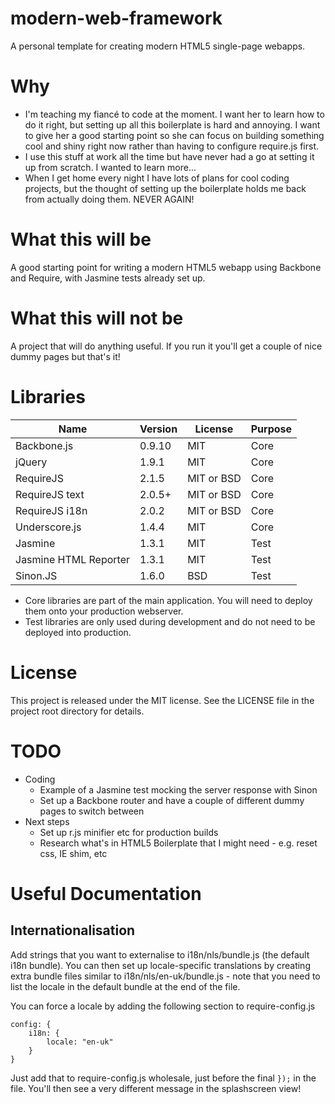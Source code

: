 modern-web-framework
====================

A personal template for creating modern HTML5 single-page webapps.


Why
===

* I'm teaching my fiancé to code at the moment.  I want her to learn how to do it right,
but setting up all this boilerplate is hard and annoying.  I want to give her a good starting point so she can focus
on building something cool and shiny right now rather than having to configure require.js first.
* I use this stuff at work all the time but have never had a go at setting it up from scratch.  I wanted to learn more...
* When I get home every night I have lots of plans for cool coding projects, but the thought of
setting up the boilerplate holds me back from actually doing them.  NEVER AGAIN!

What this will be
=================
A good starting point for writing a modern HTML5 webapp using Backbone and Require, with Jasmine tests already set up.

What this will not be
=====================
A project that will do anything useful.  If you run it you'll get a couple of nice dummy pages but that's it!

Libraries
=========
| Name                  | Version | License    | Purpose |
|-----------------------|---------|------------|---------|
| Backbone.js           | 0.9.10  | MIT        | Core    |
| jQuery                | 1.9.1   | MIT        | Core    |
| RequireJS             | 2.1.5   | MIT or BSD | Core    |
| RequireJS text        | 2.0.5+  | MIT or BSD | Core    |
| RequireJS i18n        | 2.0.2   | MIT or BSD | Core    |
| Underscore.js         | 1.4.4   | MIT        | Core    |
| Jasmine               | 1.3.1   | MIT        | Test    |
| Jasmine HTML Reporter | 1.3.1   | MIT        | Test    |
| Sinon.JS              | 1.6.0   | BSD        | Test    |

* Core libraries are part of the main application.  You will need to deploy them onto your production webserver.
* Test libraries are only used during development and do not need to be deployed into production.

License
=======
This project is released under the MIT license.  See the LICENSE file in the project root directory for details.


TODO
====
* Coding
	* Example of a Jasmine test mocking the server response with Sinon
	* Set up a Backbone router and have a couple of different dummy pages to switch between
* Next steps
	* Set up r.js minifier etc for production builds
	* Research what's in HTML5 Boilerplate that I might need - e.g. reset css, IE shim, etc


Useful Documentation
====================

Internationalisation
--------------------

Add strings that you want to externalise to i18n/nls/bundle.js (the default i18n bundle). You can then set up
locale-specific translations by creating extra bundle files similar to i18n/nls/en-uk/bundle.js - note that you need to
list the locale in the default bundle at the end of the file.

You can force a locale by adding the following section to require-config.js

	config: {
		i18n: {
			locale: "en-uk"
		}
	}

Just add that to require-config.js wholesale, just before the final `});` in the file.  You'll then see a very different
 message in the splashscreen view!
